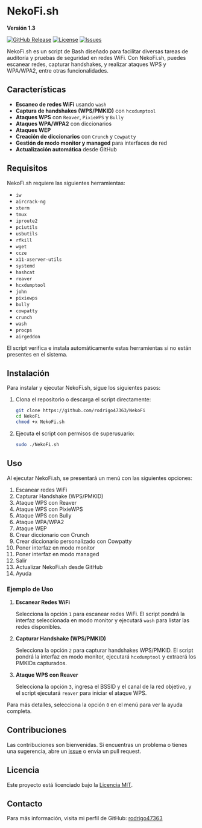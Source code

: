 # NekoFi.sh

**Versión 1.3**

[![GitHub Release](https://img.shields.io/github/v/release/rodrigo47363/NekoFi)](https://github.com/rodrigo47363/NekoFi/releases)
[![License](https://img.shields.io/github/license/rodrigo47363/NekoFi)](https://github.com/rodrigo47363/NekoFi/blob/main/LICENSE)
[![Issues](https://img.shields.io/github/issues/rodrigo47363/NekoFi)](https://github.com/rodrigo47363/NekoFi/issues)

NekoFi.sh es un script de Bash diseñado para facilitar diversas tareas de auditoría y pruebas de seguridad en redes WiFi. Con NekoFi.sh, puedes escanear redes, capturar handshakes, y realizar ataques WPS y WPA/WPA2, entre otras funcionalidades.

## Características

- **Escaneo de redes WiFi** usando `wash`
- **Captura de handshakes (WPS/PMKID)** con `hcxdumptool`
- **Ataques WPS** con `Reaver`, `PixieWPS` y `Bully`
- **Ataques WPA/WPA2** con diccionarios
- **Ataques WEP**
- **Creación de diccionarios** con `Crunch` y `Cowpatty`
- **Gestión de modo monitor y managed** para interfaces de red
- **Actualización automática** desde GitHub

## Requisitos

NekoFi.sh requiere las siguientes herramientas:

- `iw`
- `aircrack-ng`
- `xterm`
- `tmux`
- `iproute2`
- `pciutils`
- `usbutils`
- `rfkill`
- `wget`
- `ccze`
- `x11-xserver-utils`
- `systemd`
- `hashcat`
- `reaver`
- `hcxdumptool`
- `john`
- `pixiewps`
- `bully`
- `cowpatty`
- `crunch`
- `wash`
- `procps`
- `airgeddon`

El script verifica e instala automáticamente estas herramientas si no están presentes en el sistema.

## Instalación

Para instalar y ejecutar NekoFi.sh, sigue los siguientes pasos:

1. Clona el repositorio o descarga el script directamente:

    ```bash
    git clone https://github.com/rodrigo47363/NekoFi
    cd NekoFi
    chmod +x NekoFi.sh
    ```

2. Ejecuta el script con permisos de superusuario:

    ```bash
    sudo ./NekoFi.sh
    ```

## Uso

Al ejecutar NekoFi.sh, se presentará un menú con las siguientes opciones:

1. Escanear redes WiFi
2. Capturar Handshake (WPS/PMKID)
3. Ataque WPS con Reaver
4. Ataque WPS con PixieWPS
5. Ataque WPS con Bully
6. Ataque WPA/WPA2
7. Ataque WEP
8. Crear diccionario con Crunch
9. Crear diccionario personalizado con Cowpatty
10. Poner interfaz en modo monitor
11. Poner interfaz en modo managed
12. Salir
13. Actualizar NekoFi.sh desde GitHub
0. Ayuda

### Ejemplo de Uso

1. **Escanear Redes WiFi**

    Selecciona la opción `1` para escanear redes WiFi. El script pondrá la interfaz seleccionada en modo monitor y ejecutará `wash` para listar las redes disponibles.

2. **Capturar Handshake (WPS/PMKID)**

    Selecciona la opción `2` para capturar handshakes WPS/PMKID. El script pondrá la interfaz en modo monitor, ejecutará `hcxdumptool` y extraerá los PMKIDs capturados.

3. **Ataque WPS con Reaver**

    Selecciona la opción `3`, ingresa el BSSID y el canal de la red objetivo, y el script ejecutará `reaver` para iniciar el ataque WPS.

Para más detalles, selecciona la opción `0` en el menú para ver la ayuda completa.

## Contribuciones

Las contribuciones son bienvenidas. Si encuentras un problema o tienes una sugerencia, abre un [issue](https://github.com/rodrigo47363/NekoFi/issues) o envía un pull request.

## Licencia

Este proyecto está licenciado bajo la [Licencia MIT](LICENSE).

## Contacto

Para más información, visita mi perfil de GitHub: [rodrigo47363](https://github.com/rodrigo47363)
